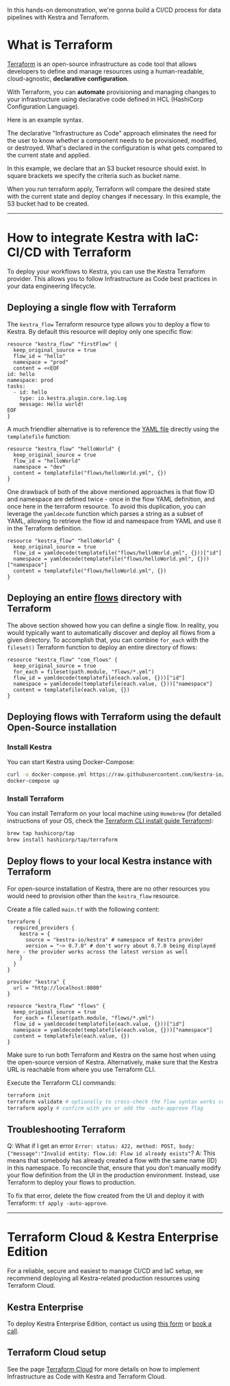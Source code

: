 In this hands-on demonstration, we're gonna build a CI/CD process for data pipelines with Kestra and Terraform. 

# What is Terraform

[Terraform](https://developer.hashicorp.com/terraform/intro) is an open-source infrastructure as code tool that allows developers to define and manage resources using a human-readable, cloud-agnostic,  **declarative configuration**. 

With Terraform, you can **automate** provisioning and managing changes to your infrastructure using declarative code defined in HCL (HashiCorp Configuration Language). 

Here is an example syntax.

The declarative "Infrastructure as Code" approach eliminates the need for the user to know whether a component needs to be provisioned, modified, or destroyed. What's declared in the configuration is what gets compared to the current state and applied.

In this example, we declare that an S3 bucket resource should exist. In square brackets we specify the criteria such as bucket name. 

When you run terraform apply, Terraform will compare the desired state with the current state and deploy changes if necessary. 
In this example, the S3 bucket had to be created.

---



# How to integrate Kestra with IaC: CI/CD with Terraform

To deploy your workflows to Kestra, you can use the Kestra Terraform provider. This allows you to follow Infrastructure as Code best practices in your data engineering lifecycle. 


## Deploying a single flow with Terraform

The `kestra_flow` Terraform resource type allows you to deploy a flow to Kestra. By default this resource will deploy only one specific flow:

```hcl
resource "kestra_flow" "firstFlow" {
  keep_original_source = true
  flow_id = "hello"
  namespace = "prod"
  content = <<EOF
id: hello  
namespace: prod
tasks:
  - id: hello
    type: io.kestra.plugin.core.log.Log
    message: Hello world!
EOF
}
```

A much friendlier alternative is to reference the [YAML file](flows/helloWorld.yml) directly using the `templatefile` function:

```hcl
resource "kestra_flow" "helloWorld" {
  keep_original_source = true
  flow_id = "helloWorld"
  namespace = "dev"
  content = templatefile("flows/helloWorld.yml", {})
}
```

One drawback of both of the above mentioned approaches is that flow ID and namespace are defined twice - once in the flow YAML definition, and once here in the terraform resource. To avoid this duplication, you can leverage the `yamldecode` function which parses a string as a subset of YAML, allowing to retrieve the flow id and namespace from YAML and use it in the Terraform definition.


```hcl
resource "kestra_flow" "helloWorld" {
  keep_original_source = true
  flow_id = yamldecode(templatefile("flows/helloWorld.yml", {}))["id"]
  namespace = yamldecode(templatefile("flows/helloWorld.yml", {}))["namespace"]
  content = templatefile("flows/helloWorld.yml", {})
}
```


## Deploying an entire [flows](flows) directory with Terraform

The above section showed how you can define a single flow. In reality, you would typically want to automatically discover and deploy all flows from a given directory. To accomplish that, you can combine `for_each` with the `fileset()` Terraform function to deploy an entire directory of flows:

```hcl
resource "kestra_flow" "com_flows" {
  keep_original_source = true
  for_each = fileset(path.module, "flows/*.yml")
  flow_id = yamldecode(templatefile(each.value, {}))["id"]
  namespace = yamldecode(templatefile(each.value, {}))["namespace"]
  content = templatefile(each.value, {})
}
```


## Deploying flows with Terraform using the default Open-Source installation


### Install Kestra
You can start Kestra using Docker-Compose:

```sh
curl -o docker-compose.yml https://raw.githubusercontent.com/kestra-io/kestra/develop/docker-compose.yml
docker-compose up
```

### Install Terraform

You can install Terraform on your local machine using `Homebrew` (for detailed instructions of your OS, check the [Terraform CLI install guide Terraform](https://developer.hashicorp.com/terraform/tutorials/aws-get-started/install-cli)):

```sh
brew tap hashicorp/tap
brew install hashicorp/tap/terraform
``` 

## Deploy flows to your local Kestra instance with Terraform

For open-source installation of Kestra, there are no other resources you would need to provision other than the `kestra_flow` resource. 

Create a file called `main.tf` with the following content:


```hcl
terraform {
  required_providers {
    kestra = {
      source = "kestra-io/kestra" # namespace of Kestra provider
      version = "~> 0.7.0" # don't worry about 0.7.0 being displayed here - the provider works across the latest version as well
    }
  }
}

provider "kestra" {
  url = "http://localhost:8080"
}

resource "kestra_flow" "flows" {
  keep_original_source = true
  for_each = fileset(path.module, "flows/*.yml")
  flow_id = yamldecode(templatefile(each.value, {}))["id"]
  namespace = yamldecode(templatefile(each.value, {}))["namespace"]
  content = templatefile(each.value, {})
}
```

Make sure to run both Terraform and Kestra on the same host when using the open-source version of Kestra. Alternatively, make sure that the Kestra URL is reachable from where you use Terraform CLI. 

Execute the Terraform CLI commands:

```sh
terraform init
terraform validate # optionally to cross-check the flow syntax works correctly
terraform apply # confirm with yes or add the -auto-approve flag
```

## Troubleshooting Terraform

Q: What if I get an error ``Error: status: 422, method: POST, body: {"message":"Invalid entity: flow.id: Flow id already exists"``? 
A: This means that somebody has already created a flow with the same name (ID) in this namespace. To reconcile that, ensure that you don't manually modify your flow definition from the UI in the production environment. Instead, use Terraform to deploy your flows to production.

To fix that error, delete the flow created from the UI and deploy it with Terraform: ``tf apply -auto-approve``. 

---

# Terraform Cloud & Kestra Enterprise Edition

For a reliable, secure and easiest to manage CI/CD and IaC setup, we recommend deploying all Kestra-related production resources using Terraform Cloud. 


## Kestra Enterprise
To deploy Kestra Enterprise Edition, contact us using [this form](https://kestra.io/contact-us) or [book a call](https://meetings-eu1.hubspot.com/quentin-sinig/meeting-link-demo).

## Terraform Cloud setup

See the page [Terraform Cloud](terraform-cloud.md) for more details on how to implement Infrastructure as Code with Kestra and Terraform Cloud.

